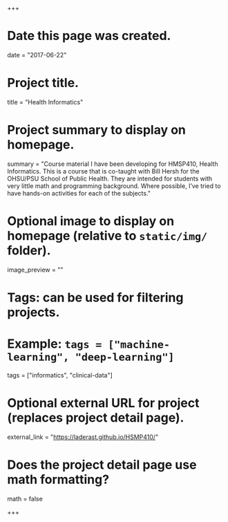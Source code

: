 +++
# Date this page was created.
date = "2017-06-22"

# Project title.
title = "Health Informatics"

# Project summary to display on homepage.
summary = "Course material I have been developing for HMSP410, Health Informatics. This is a course that is co-taught with Bill Hersh for the OHSU/PSU School of Public Health. They are intended for students with very little math and programming background. Where possible, I’ve tried to have hands-on activities for each of the subjects."

# Optional image to display on homepage (relative to `static/img/` folder).
image_preview = ""

# Tags: can be used for filtering projects.
# Example: `tags = ["machine-learning", "deep-learning"]`
tags = ["informatics", "clinical-data"]

# Optional external URL for project (replaces project detail page).
external_link = "https://laderast.github.io/HSMP410/"

# Does the project detail page use math formatting?
math = false

+++

